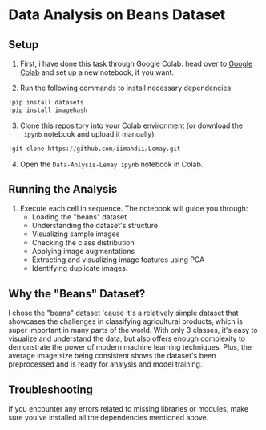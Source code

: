 # Data Analysis on Beans Dataset

## Setup

1. First, i have done this task through Google Colab. head over to [Google Colab](https://colab.research.google.com/) and set up a new notebook, if you want.

2. Run the following commands to install necessary dependencies:

```python
!pip install datasets
!pip install imagehash
```

3. Clone this repository into your Colab environment (or download the `.ipynb` notebook and upload it manually):

```python
!git clone https://github.com/iimahdii/Lemay.git
```

4. Open the `Data-Anlysis-Lemay.ipynb` notebook in Colab.

## Running the Analysis

1. Execute each cell in sequence. The notebook will guide you through:
   - Loading the "beans" dataset
   - Understanding the dataset's structure
   - Visualizing sample images
   - Checking the class distribution
   - Applying image augmentations
   - Extracting and visualizing image features using PCA
   - Identifying duplicate images.

## Why the "Beans" Dataset?

I chose the "beans" dataset 'cause it's a relatively simple dataset that showcases the challenges in classifying agricultural products, which is super important in many parts of the world. With only 3 classes, it's easy to visualize and understand the data, but also offers enough complexity to demonstrate the power of modern machine learning techniques. Plus, the average image size being consistent shows the dataset's been preprocessed and is ready for analysis and model training.

## Troubleshooting

If you encounter any errors related to missing libraries or modules, make sure you've installed all the dependencies mentioned above.
